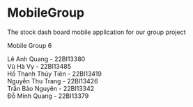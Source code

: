 # MobileGroup
The stock dash board mobile application for our group project

Mobile Group 6

Lê Anh Quang - 22BI13380  
Vũ Hà Vy - 22BI13485  
Hồ Thanh Thủy Tiên - 22BI13419  
Nguyễn Thu Trang - 22BI13426  
Trần Bảo Nguyên - 22BI13342  
Đỗ Minh Quang - 22BI13379  
